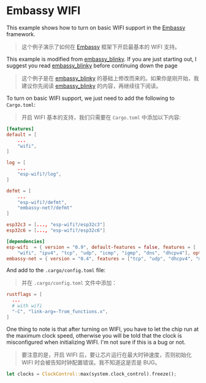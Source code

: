 # Embassy WIFI

This example shows how to turn on basic WIFI support in the [Embassy](https://github.com/embassy-rs/embassy) framework.

> 这个例子演示了如何在 [Embassy](https://github.com/embassy-rs/embassy) 框架下开启最基本的 WIFI 支持。

This example is modified from [embassy_blinky](../embassy_blinky). If you are just starting out, I suggest you read [embassy_blinky](../embassy_blinky) before continuing down the page

> 这个例子是在 [embassy_blinky](../embassy_blinky) 的基础上修改而来的。如果你是刚开始，我建议你先阅读 [embassy_blinky](../embassy_blinky) 的内容，再继续往下阅读。

To turn on basic WIFI support, we just need to add the following to `Cargo.toml`:

> 开启 WIFI 基本的支持，我们只需要在 `Cargo.toml` 中添加以下内容:

```toml
[features]
default = [
    ...
    "wifi",
]

log = [
    ...
    "esp-wifi?/log",
]

defmt = [
    ...
    "esp-wifi?/defmt",
    "embassy-net?/defmt"
]

esp32c3 = [..., "esp-wifi?/esp32c3"]
esp32c6 = [..., "esp-wifi?/esp32c6"]

[dependencies]
esp-wifi  = { version = "0.9", default-features = false, features = [
    "wifi", "ipv4", "tcp", "udp", "icmp", "igmp", "dns", "dhcpv4"], optional = true }
embassy-net = { version = "0.4", features = ["tcp", "udp", "dhcpv4", "medium-ethernet"], optional = true }
```

And add to the `.cargo/config.toml` file:

> 并在 `.cargo/config.toml` 文件中添加：

```toml
rustflags = [
  ...
  # with wifi
  "-C", "link-arg=-Trom_functions.x",
]
```

One thing to note is that after turning on WIFI, you have to let the chip run at the maximum clock speed, otherwise you will be told that the clock is misconfigured when initializing WIFI. I'm not sure if this is a bug or not.

> 要注意的是，开启 WIFI 后，要让芯片运行在最大时钟速度，否则初始化 WIFI 时会被告知时钟配置错误。我不知道这是否是 BUG。

```rust
let clocks = ClockControl::max(system.clock_control).freeze();
```
